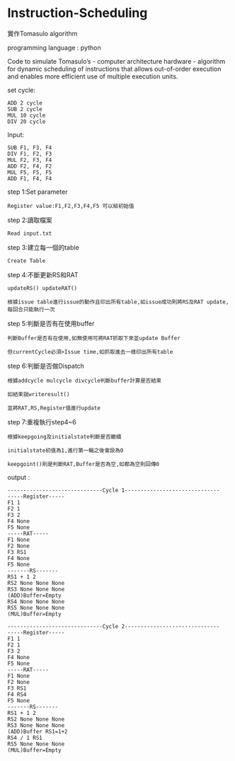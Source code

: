# Instruction-Scheduling

實作Tomasulo algorithm

programming language : python


Code to simulate Tomasulo’s - computer architecture hardware - algorithm for dynamic scheduling of instructions that allows out-of-order execution and enables more efficient use of multiple execution units.

  
set cycle:

    ADD 2 cycle
    SUB 2 cycle
    MUL 10 cycle
    DIV 20 cycle


Input:

    SUB F1, F3, F4
    DIV F1, F2, F3
    MUL F2, F3, F4
    ADD F2, F4, F2
    MUL F5, F5, F5
    ADD F1, F4, F4
    


step 1:Set parameter

    Register value:F1,F2,F3,F4,F5 可以給初始值

step 2:讀取檔案
    
    Read input.txt

step 3:建立每一個的table

    Create Table

step 4:不斷更新RS和RAT
    
    updateRS() updateRAT()

    根據issue table進行issue的動作且印出所有table,如issue成功則將RS及RAT update,每回合只能執行一次

step 5:判斷是否有在使用buffer

    判斷Buffer是否有在使用,如無使用可將RAT抓取下來並update Buffer

    但currentCycle必須>Issue time,如抓取進去一樣印出所有table

step 6:判斷是否做Dispatch

    根據addcycle mulcycle divcycle判斷buffer計算是否結束

    如結束就writeresult() 

    並將RAT,RS,Register值進行update

step 7:重複執行step4~6

    根據keepgoing及initialstate判斷是否繼續

    initialstate初值為1,進行第一輪之後會設為0

    keepgoint()則是判斷RAT,Buffer是否為空,如都為空則回傳0



output :

    ------------------------------Cycle 1------------------------------
    -----Register-----
    F1 1
    F2 1
    F3 2
    F4 None
    F5 None
    -----RAT-----
    F1 None
    F2 None
    F3 RS1
    F4 None
    F5 None
    -------RS-------
    RS1 + 1 2
    RS2 None None None
    RS3 None None None
    (ADD)Buffer=Empty
    RS4 None None None
    RS5 None None None
    (MUL)Buffer=Empty

    ------------------------------Cycle 2------------------------------
    -----Register-----
    F1 1
    F2 1
    F3 2
    F4 None
    F5 None
    -----RAT-----
    F1 None
    F2 None
    F3 RS1
    F4 RS4
    F5 None
    -------RS-------
    RS1 + 1 2
    RS2 None None None
    RS3 None None None
    (ADD)Buffer RS1=1+2
    RS4 / 1 RS1
    RS5 None None None
    (MUL)Buffer=Empty

